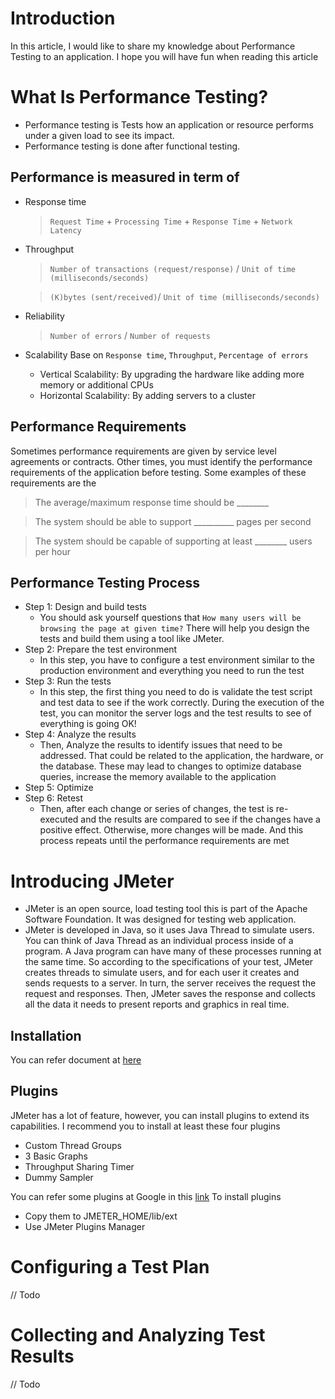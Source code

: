 # Introduction
In this article, I would like to share my knowledge about Performance Testing to an application. I hope you will have fun when reading this article

# What Is Performance Testing?
  - Performance testing is Tests how an application or resource performs under a given load to see its impact.
  - Performance testing is done after functional testing.
## Performance is measured in term of

- Response time
  > `Request Time` + `Processing Time` + `Response Time` + `Network Latency`

- Throughput
  > `Number of transactions (request/response)` / `Unit of time (milliseconds/seconds)`

  > `(K)bytes (sent/received)`/ `Unit of time (milliseconds/seconds)`

- Reliability
    > `Number of errors` / `Number of requests`

- Scalability
  Base on `Response time`, `Throughput`, `Percentage of errors`
  - Vertical Scalability: By upgrading the hardware like adding more memory or additional CPUs
  - Horizontal Scalability: By adding servers to a cluster

## Performance Requirements
  Sometimes performance requirements are given by service level agreements or contracts. Other times, you must identify the performance requirements of the application before testing. Some examples of these requirements are the

  > The average/maximum response time should be ________

  > The system should be able to support __________ pages per second

  > The system should be capable of supporting at least ________ users per hour

## Performance Testing Process
  - Step 1: Design and build tests
    - You should ask yourself questions that `How many users will be browsing the page at given time?` There will help you design the tests and build them using a tool like JMeter.
  - Step 2: Prepare the test environment
    - In this step, you have to configure a test environment similar to the production environment and everything you need to run the test
  - Step 3: Run the tests
    - In this step, the first thing you need to do is validate the test script and test data to see if the work correctly. During the   execution of the test, you can monitor the server logs and the test results to see of everything is going OK!
  - Step 4: Analyze the results
    - Then, Analyze the results to identify issues that need to be addressed. That could be related to the application, the hardware, or the database. These may lead to changes to optimize database queries, increase the memory available to the application
  - Step 5: Optimize
  - Step 6: Retest
    - Then, after each change or series of changes, the test is re-executed and the results are compared to see if the changes have a positive effect. Otherwise, more changes will be made. And this process repeats until the performance requirements are met

# Introducing JMeter
- JMeter is an open source, load testing tool this is part of the Apache Software Foundation. It was designed for testing web application.
- JMeter is developed in Java, so it uses Java Thread to simulate users. You can think of Java Thread as an individual process inside of a program. A Java program can have many of these processes running at the same time. So according to the specifications of your test, JMeter creates threads to simulate users, and for each user it creates and sends requests to a server. In turn, the server receives the request the request and responses. Then, JMeter saves the response and collects all the data it needs to present reports and graphics in real time.

## Installation
You can refer document at [here](https://jmeter.apache.org/download_jmeter.cgi)

## Plugins
JMeter has a lot of feature, however, you can install plugins to extend its capabilities.
I recommend you to install at least these four plugins
  - Custom Thread Groups
  - 3 Basic Graphs
  - Throughput Sharing Timer
  - Dummy Sampler
  
You can refer some plugins at Google in this [link](https://jmeter-plugins.org/)
To install plugins
  - Copy them to JMETER_HOME/lib/ext
  - Use JMeter Plugins Manager

# Configuring a Test Plan
// Todo

# Collecting and Analyzing Test Results
// Todo
